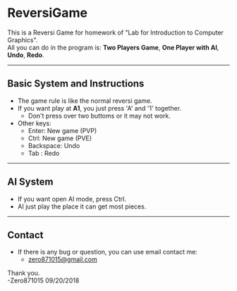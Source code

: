# ReversiGame

This is a Reversi Game for homework of "Lab for Introduction to Computer Graphics".</br>
All you can do in the program is: **Two Players Game**, **One Player with AI**, **Undo**, **Redo**.

---
## Basic System and Instructions
* The game rule is like the normal reversi game.
* If you want play at **A1**, you just press 'A' and '1' together.
  * Don't press over two buttoms or it may not work.
* Other keys:
  * Enter: New game (PVP)
  * Ctrl: New game (PVE)
  * Backspace: Undo
  * Tab : Redo
  
---

## AI System
* If you want open AI mode, press Ctrl.
* AI just play the place it can get most pieces.

---
## Contact
* If there is any bug or question, you can use email contact me:
  * zero871015@gmail.com

Thank you.</br>
-Zero871015 09/20/2018
